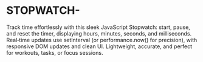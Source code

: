 # STOPWATCH-
Track time effortlessly with this sleek JavaScript Stopwatch: start, pause, and reset the timer, displaying hours, minutes, seconds, and milliseconds. Real‑time updates use setInterval (or performance.now() for precision), with responsive DOM updates and clean UI. Lightweight, accurate, and perfect for workouts, tasks, or focus sessions.
